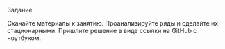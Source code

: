 Задание

Скачайте материалы к занятию.
Проанализируйте ряды и сделайте их стационарными.
Пришлите решение в виде ссылки на GitHub с ноутбуком.
